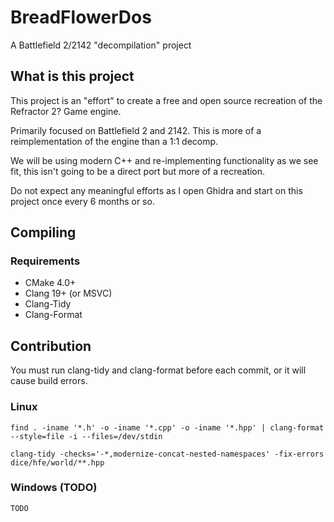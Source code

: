 # BreadFlowerDos
A Battlefield 2/2142 "decompilation" project

## What is this project

This project is an "effort" to create a free and open source recreation of the Refractor 2? Game engine. 

Primarily focused on Battlefield 2 and 2142. This is more of a reimplementation of the engine than a 1:1 decomp.

We will be using modern C++ and re-implementing functionality as we see fit, this isn't going to be a direct
port but more of a recreation.

Do not expect any meaningful efforts as I open Ghidra and start on this project once every 6 months or so.

## Compiling

### Requirements
* CMake 4.0+
* Clang 19+ (or MSVC)
* Clang-Tidy
* Clang-Format

## Contribution

You must run clang-tidy and clang-format before each commit, or it will cause build errors.

### Linux

`find . -iname '*.h' -o -iname '*.cpp' -o -iname '*.hpp' | clang-format --style=file -i --files=/dev/stdin`

`clang-tidy -checks='-*,modernize-concat-nested-namespaces' -fix-errors dice/hfe/world/**.hpp`

### Windows (TODO)

`TODO`